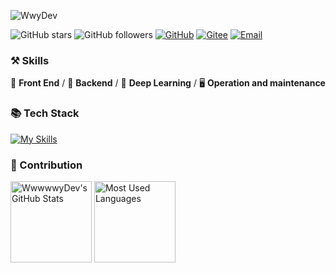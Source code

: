 <p align>
  <img src="https://readme-typing-svg.demolab.com/?lines=Hello+👋+!;This+is+WwyDev+....;Nice+to+meet+you!&font=Fira%20Code&center=true&width=380&height=50&duration=4000&pause=1000" alt="WwyDev">
</p>

<p align=>
  <img src="https://img.shields.io/github/stars/WwwwwyDev?style=social" alt="GitHub stars">
  <img src="https://img.shields.io/github/followers/WwwwwyDev?style=social" alt="GitHub followers">
  <a href="https://github.com/WwwwwyDev"><img src="https://img.shields.io/badge/GitHub-181717?style=flat-square&logo=github&logoColor=white" alt="GitHub"></a>
  <a href="https://gitee.com/wu_wen_yi"><img src="https://img.shields.io/badge/Gitee-ea4335?style=flat-square&logo=gitee&logoColor=white" alt="Gitee"></a>
  <a href="mailto:wwwwwydev@gmail.com"><img src="https://img.shields.io/badge/Email-ea4335?style=flat-square&logo=Mail.Ru" alt="Email"></a>
</p>


### ⚒ Skills
🍓 **Front End** /  🍉 **Backend** / 🤖 **Deep Learning** / 🖥️ **Operation and maintenance**

### 📚️ Tech Stack
[![My Skills](https://skillicons.dev/icons?i=go,python,c,java,nodejs,vue,express,bootstrap,html,css,js,jquery,flask,pytorch,qt,electron&perline=8)](https://skillicons.dev)


### 🐳 Contribution
<p>
<img height="130px" src="https://github-readme-stats.vercel.app/api?username=WwwwwyDev&hide_title=true&show_icons=true&hide=issues&include_all_commits=true&count_private=true&hide_border=false" alt="WwwwwyDev's GitHub Stats"> <img height="130px" src="https://github-readme-stats.vercel.app/api/top-langs?username=WwwwwyDev&hide_title=true&layout=compact&hide_border=false" alt="Most Used Languages">
</p>
